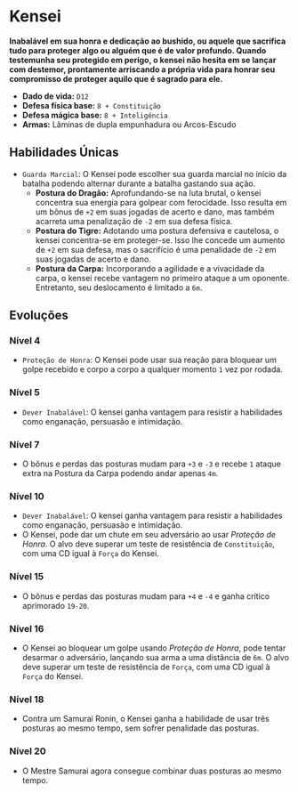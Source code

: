 # Kensei
**Inabalável em sua honra e dedicação ao bushido, ou aquele que sacrifica tudo para proteger algo ou alguém que é de valor profundo. Quando testemunha seu protegido em perigo, o kensei não hesita em se lançar com destemor, prontamente arriscando a própria vida para honrar seu compromisso de proteger aquilo que é sagrado para ele.**

- **Dado de vida:** `D12`
- **Defesa física base:** `8 + Constituição`
- **Defesa mágica base:** `8 + Inteligência`
- **Armas:** Lâminas de dupla empunhadura ou Arcos-Escudo

## Habilidades Únicas
- `Guarda Marcial`: O Kensei pode escolher sua guarda marcial no início da batalha podendo alternar durante a batalha gastando sua ação.
  - **Postura do Dragão:** Aprofundando-se na luta brutal, o kensei concentra sua energia para golpear com ferocidade. Isso resulta em um bônus de `+2` em suas jogadas de acerto e dano, mas também acarreta uma penalização de `-2` em sua defesa física.
  - **Postura do Tigre:** Adotando uma postura defensiva e cautelosa, o kensei concentra-se em proteger-se. Isso lhe concede um aumento de `+2` em sua defesa, mas o sacrifício é uma penalidade de `-2` em suas jogadas de acerto e dano.
  - **Postura da Carpa:** Incorporando a agilidade e a vivacidade da carpa, o kensei recebe vantagem no primeiro ataque a um oponente. Entretanto, seu deslocamento é limitado a `6m`.

## Evoluções
### Nível 4
- `Proteção de Honra`: O Kensei pode usar sua reação para bloquear um golpe recebido e corpo a corpo a qualquer momento `1` vez por rodada.

### Nível 5
- `Dever Inabalável`: O kensei ganha vantagem para resistir a habilidades como enganação, persuasão e intimidação.

### Nível 7

- O bônus e perdas das posturas mudam para `+3` e `-3` e recebe `1` ataque extra na Postura da Carpa podendo andar apenas `4m`.

### Nível 10
- `Dever Inabalável`: O kensei ganha vantagem para resistir a habilidades como enganação, persuasão e intimidação.
- O Kensei, pode dar um chute em seu adversário ao usar *Proteção de Honra*. O alvo deve superar um teste de resistência de `Constituição`, com uma CD igual à `Força` do Kensei.

### Nível 15
- O bônus e perdas das posturas mudam para `+4` e `-4` e ganha crítico aprimorado `19-20`.

### Nível 16
- O Kensei ao bloquear um golpe usando *Proteção de Honra*, pode tentar desarmar o adversário, lançando sua arma a uma distância de `6m`. O alvo deve superar um teste de resistência de `Força`, com uma CD igual à `Força` do Kensei.

### Nível 18
- Contra um Samurai Ronin, o Kensei ganha a habilidade de usar três posturas ao mesmo tempo, sem sofrer penalidade das posturas.

### Nível 20
- O Mestre Samurai agora consegue combinar duas posturas ao mesmo tempo.
